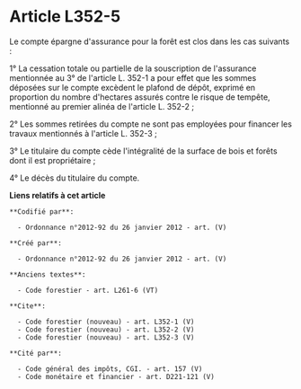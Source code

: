 # Article L352-5

Le compte épargne d'assurance pour la forêt est clos dans les cas suivants : 

1° La cessation totale ou partielle de la souscription de l'assurance mentionnée au 3° de l'article L. 352-1 a pour effet que
les sommes déposées sur le compte excèdent le plafond de dépôt, exprimé en proportion du nombre d'hectares assurés contre le
risque de tempête, mentionné au premier alinéa de l'article L. 352-2 ; 

2° Les sommes retirées du compte ne sont pas employées pour financer les travaux mentionnés à l'article L. 352-3 ; 

3° Le titulaire du compte cède l'intégralité de la surface de bois et forêts dont il est propriétaire ; 

4° Le décès du titulaire du compte.

**Liens relatifs à cet article**

	**Codifié par**:

	  - Ordonnance n°2012-92 du 26 janvier 2012 - art. (V)

	**Créé par**:

	  - Ordonnance n°2012-92 du 26 janvier 2012 - art. (V)

	**Anciens textes**:

	  - Code forestier - art. L261-6 (VT)

	**Cite**:

	  - Code forestier (nouveau) - art. L352-1 (V)
	  - Code forestier (nouveau) - art. L352-2 (V)
	  - Code forestier (nouveau) - art. L352-3 (V)

	**Cité par**:

	  - Code général des impôts, CGI. - art. 157 (V)
	  - Code monétaire et financier - art. D221-121 (V)
